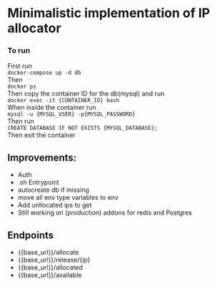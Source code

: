 <!--  -->
# Minimalistic implementation of IP allocator


### To run
First run <br>
`docker-compose up -d db` <br>
Then <br>
`docker ps` <br>
Then copy the container ID for the db(mysql) and run <br>
`docker exec -it {CONTAINER_ID} bash` <br>
When inside the container run <br>
`mysql -u {MYSQL_USER} -p{MYSQL_PASSWORD}` <br>
Then run <br>
`CREATE DATABASE IF NOT EXISTS {MYSQL_DATABASE};` <br>
Then exit the container <br>

## Improvements:
- Auth
- .sh Entrypoint
- autocreate db if missing
- move all env type variables to env
- Add unllocated ips to get
- Still working on (production) addons for redis and Postgres


## Endpoints
- {{base_url}}/allocate
- {{base_url}}/release/{ip}
- {{base_url}}/allocated
- {{base_url}}/available